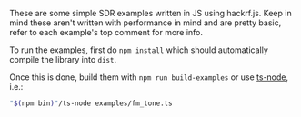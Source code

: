 These are some simple SDR examples written in JS using hackrf.js. Keep in mind these aren't written with performance in mind and are pretty basic, refer to each example's top comment for more info.

To run the examples, first do `npm install` which should automatically compile the library into `dist`.

Once this is done, build them with `npm run build-examples` or use [ts-node](https://www.npmjs.com/package/ts-node), i.e.:

~~~ bash
"$(npm bin)"/ts-node examples/fm_tone.ts
~~~
